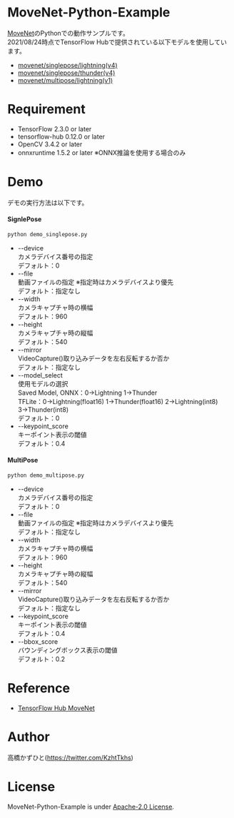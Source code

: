 # MoveNet-Python-Example
[MoveNet](https://tfhub.dev/s?q=MoveNet)のPythonでの動作サンプルです。<br>
2021/08/24時点でTensorFlow Hubで提供されている以下モデルを使用しています。
* [movenet/singlepose/lightning(v4)](https://tfhub.dev/google/movenet/singlepose/lightning/4)
* [movenet/singlepose/thunder(v4)](https://tfhub.dev/google/movenet/singlepose/thunder/4)
* [movenet/multipose/lightning(v1)](https://tfhub.dev/google/movenet/multipose/lightning/1)

# Requirement 
* TensorFlow 2.3.0 or later
* tensorflow-hub 0.12.0 or later
* OpenCV 3.4.2 or later
* onnxruntime 1.5.2 or later ※ONNX推論を使用する場合のみ


# Demo
デモの実行方法は以下です。
#### SignlePose
```bash
python demo_singlepose.py
```
* --device<br>
カメラデバイス番号の指定<br>
デフォルト：0
* --file<br>
動画ファイルの指定 ※指定時はカメラデバイスより優先<br>
デフォルト：指定なし
* --width<br>
カメラキャプチャ時の横幅<br>
デフォルト：960
* --height<br>
カメラキャプチャ時の縦幅<br>
デフォルト：540
* --mirror<br>
VideoCapture()取り込みデータを左右反転するか否か<br>
デフォルト：指定なし
* --model_select<br>
使用モデルの選択<br>
Saved Model, ONNX：0→Lightning 1→Thunder<br>
TFLite：0→Lightning(float16) 1→Thunder(float16) 2→Lightning(int8) 3→Thunder(int8)<br>
デフォルト：0
* --keypoint_score<br>
キーポイント表示の閾値<br>
デフォルト：0.4

#### MultiPose
```bash
python demo_multipose.py
```
* --device<br>
カメラデバイス番号の指定<br>
デフォルト：0
* --file<br>
動画ファイルの指定 ※指定時はカメラデバイスより優先<br>
デフォルト：指定なし
* --width<br>
カメラキャプチャ時の横幅<br>
デフォルト：960
* --height<br>
カメラキャプチャ時の縦幅<br>
デフォルト：540
* --mirror<br>
VideoCapture()取り込みデータを左右反転するか否か<br>
デフォルト：指定なし
* --keypoint_score<br>
キーポイント表示の閾値<br>
デフォルト：0.4
* --bbox_score<br>
バウンディングボックス表示の閾値<br>
デフォルト：0.2

# Reference
* [TensorFlow Hub MoveNet](https://tfhub.dev/s?q=MoveNet)

# Author
高橋かずひと(https://twitter.com/KzhtTkhs)
 
# License 
MoveNet-Python-Example is under [Apache-2.0 License](LICENSE).
